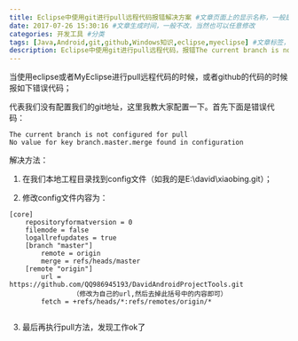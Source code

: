 ```yaml
---
title: Eclipse中使用git进行pull远程代码报错解决方案 #文章页面上的显示名称，一般是中文
date: 2017-07-26 15:30:16 #文章生成时间，一般不改，当然也可以任意修改
categories: 开发工具 #分类
tags: [Java,Android,git,github,Windows知识,eclipse,myeclipse] #文章标签，可空，多标签请用格式，注意:后面有个空格
description: Eclipse中使用git进行pull远程代码，报错The current branch is not configured for pull No value for key
---
```


当使用eclipse或者MyEclipse进行pull远程代码的时候，或者github的代码的时候报如下错误代码；

代表我们没有配置我们的git地址，这里我教大家配置一下。首先下面是错误代码：
```
The current branch is not configured for pull
No value for key branch.master.merge found in configuration
```

解决方法：

1. 在我们本地工程目录找到config文件（如我的是E:\david\xiaobing\.git）；

2. 修改config文件内容为：

```
[core]
    repositoryformatversion = 0
    filemode = false
    logallrefupdates = true
    [branch "master"] 
        remote = origin 
        merge = refs/heads/master 
    [remote "origin"] 
        url = https://github.com/QQ986945193/DavidAndroidProjectTools.git
		        （修改为自己的url,然后去掉此括号中的内容即可）
        fetch = +refs/heads/*:refs/remotes/origin/*
        
```

3. 最后再执行pull方法，发现工作ok了